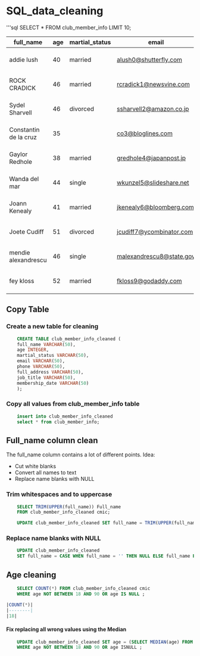 # SQL_data_cleaning

'''sql	SELECT * FROM club_member_info LIMIT 10;

|full_name|age|martial_status|email|phone|full_address|job_title|membership_date|
|---------|---|--------------|-----|-----|------------|---------|---------------|
|addie lush|40|married|alush0@shutterfly.com|254-389-8708|3226 Eastlawn Pass,Temple,Texas|Assistant Professor|7/31/2013|
|      ROCK CRADICK|46|married|rcradick1@newsvine.com|910-566-2007|4 Harbort Avenue,Fayetteville,North Carolina|Programmer III|5/27/2018|
|Sydel Sharvell|46|divorced|ssharvell2@amazon.co.jp|702-187-8715|4 School Place,Las Vegas,Nevada|Budget/Accounting Analyst I|10/6/2017|
|Constantin de la cruz|35||co3@bloglines.com|402-688-7162|6 Monument Crossing,Omaha,Nebraska|Desktop Support Technician|10/20/2015|
|  Gaylor Redhole|38|married|gredhole4@japanpost.jp|917-394-6001|88 Cherokee Pass,New York City,New York|Legal Assistant|5/29/2019|
|Wanda del mar       |44|single|wkunzel5@slideshare.net|937-467-6942|10864 Buhler Plaza,Hamilton,Ohio|Human Resources Assistant IV|3/24/2015|
|Joann Kenealy|41|married|jkenealy6@bloomberg.com|513-726-9885|733 Hagan Parkway,Cincinnati,Ohio|Accountant IV|4/17/2013|
|   Joete Cudiff|51|divorced|jcudiff7@ycombinator.com|616-617-0965|975 Dwight Plaza,Grand Rapids,Michigan|Research Nurse|11/16/2014|
|mendie alexandrescu|46|single|malexandrescu8@state.gov|504-918-4753|34 Delladonna Terrace,New Orleans,Louisiana|Systems Administrator III|3/12/1921|
| fey kloss|52|married|fkloss9@godaddy.com|808-177-0318|8976 Jackson Park,Honolulu,Hawaii|Chemical Engineer|11/5/2014|


## Copy Table
### Create a new table for cleaning

```sql
    CREATE TABLE club_member_info_cleaned (
	full_name VARCHAR(50),
	age INTEGER,
	martial_status VARCHAR(50),
	email VARCHAR(50),
	phone VARCHAR(50),
	full_address VARCHAR(50),
	job_title VARCHAR(50),
	membership_date VARCHAR(50)
    );
```

### Copy all values from club_member_info table

```sql
	insert into club_member_info_cleaned
	select * from club_member_info;
```

## Full_name column clean
 The full_name column contains a lot of different points. Idea:
- Cut white blanks
- Convert all names to text
- Replace name blanks with NULL

### Trim whitespaces and to uppercase

```sql
	SELECT TRIM(UPPER(full_name)) Full_name
	FROM club_member_info_cleaned cmic;

	UPDATE club_member_info_cleaned SET full_name = TRIM(UPPER(full_name));
```

### Replace name blanks with NULL

```sql
	UPDATE club_member_info_cleaned
	SET full_name = CASE WHEN full_name = '' THEN NULL ELSE full_name END;
```

## Age cleaning

```sql
	SELECT COUNT(*) FROM club_member_info_cleaned cmic 
	WHERE age NOT BETWEEN 18 AND 90 OR age IS NULL ;

|COUNT(*)|
|--------|
|18|
```

#### Fix replacing all wrong values using the Median

```sql
	UPDATE club_member_info_cleaned SET age = (SELECT MEDIAN(age) FROM club_member_info_cleaned)
	WHERE age NOT BETWEEN 18 AND 90 OR age ISNULL ;
